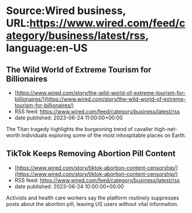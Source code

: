 # Source:Wired business, URL:https://www.wired.com/feed/category/business/latest/rss, language:en-US

## The Wild World of Extreme Tourism for Billionaires
 - [https://www.wired.com/story/the-wild-world-of-extreme-tourism-for-billionaires/](https://www.wired.com/story/the-wild-world-of-extreme-tourism-for-billionaires/)
 - RSS feed: https://www.wired.com/feed/category/business/latest/rss
 - date published: 2023-06-24 11:00:00+00:00

The Titan tragedy highlights the burgeoning trend of cavalier high-net-worth individuals exploring some of the most inhospitable places on Earth.

## TikTok Keeps Removing Abortion Pill Content
 - [https://www.wired.com/story/tiktok-abortion-content-censorship/](https://www.wired.com/story/tiktok-abortion-content-censorship/)
 - RSS feed: https://www.wired.com/feed/category/business/latest/rss
 - date published: 2023-06-24 10:00:00+00:00

Activists and health care workers say the platform routinely suppresses posts about the abortion pill, leaving US users without vital information.

